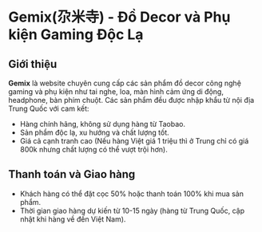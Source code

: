 # Gemix(尕米寺) - Đồ Decor và Phụ kiện Gaming Độc Lạ

## Giới thiệu
**Gemix** là website chuyên cung cấp các sản phẩm đồ decor công nghệ gaming và phụ kiện như tai nghe, loa, màn hình cảm ứng di động, headphone, bàn phím chuột. Các sản phẩm đều được nhập khẩu từ nội địa Trung Quốc với cam kết:
- Hàng chính hãng, không sử dụng hàng từ Taobao.
- Sản phẩm độc lạ, xu hướng và chất lượng tốt.
- Giá cả cạnh tranh cao (Nếu hàng Việt giá 1 triệu thì ở Trung chỉ có giá 800k nhưng chất lượng có thể vượt trội hơn).

## Thanh toán và Giao hàng
- Khách hàng có thể đặt cọc 50% hoặc thanh toán 100% khi mua sản phẩm.
- Thời gian giao hàng dự kiến từ 10-15 ngày (hàng từ Trung Quốc, cập nhật khi hàng về đến Việt Nam).
